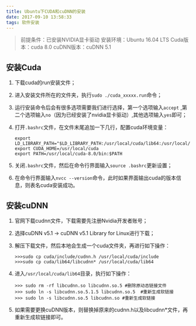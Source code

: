 ```yaml
---
title: Ubuntu下CUDA和cuDNN的安装
date: 2017-09-10 13:58:33
tags: 软件安装
---
```

> 前提条件：已安装NVIDIA显卡驱动
> 安装环境：Ubuntu 16.04 LTS
> Cuda版本：cuda 8.0
> cuDNN版本：cuDNN 5.1
<!--more-->
## 安装Cuda

1. 下载cuda的run安装文件；

2. 进入安装文件所在的文件夹，执行`sudo ./cuda_xxxxx.run`命令；

3. 运行安装命令后会有很多选项需要我们进行选择，第一个选项输入`accept`
   ,第二个选项输入`no`（因为已经安装了nvidia显卡驱动）,其他选项输入`yes`即可；

4. 打开`.bashrc`文件，在文件末尾追加一下几行，配置cuda环境变量：

   ```
   export LD_LIBRARY_PATH="$LD_LIBRARY_PATH:/usr/local/cuda/lib64:/usr/local/cuda/extras/CUPTI/lib64"
   export CUDA_HOME=/usr/local/cuda
   export PATH=/usr/local/cuda-8.0/bin:$PATH
   ```

5. 关闭`.bashrc`文件，然后在命令行界面输入`source .bashrc`更新设置；

6. 在命令行界面输入`nvcc --version`命令，此时如果界面输出cuda的版本信息，则表名cuda安装成功。



## 安装cuDNN

1. 官网下载cudnn文件，下载需要先注册Nvidia开发者账号；

2. 选择cuDNN v5.1 -> cuDNN v5.1 Library for Linux进行下载；

3. 解压下载文件，然后本地会生成一个cuda文件夹，再进行如下操作：

   ```
   >>>sudo cp cuda/include/cudnn.h /usr/local/cuda/include
   >>>sudo cp cuda/lib64/libcudnn* /usr/local/cuda/lib64
   ```

4. 进入`/usr/local/cuda/lib64`目录，执行如下操作：

   ```
   >>> sudo rm -rf libcudnn.so libcudnn.so.5 #删除原动态链接文件
   >>> sudo ln -s libcudnn.so.5.1.5 libcudnn.so.5  #重新生成软链接
   >>> sudo ln -s libcudnn.so.5 libcudnn.so #重新生成软链接
   ```

5. 如果需要更换cuDNN版本，则替换掉原来的cudnn.h以及libcudnn*文件，再重新生成软链接即可。
